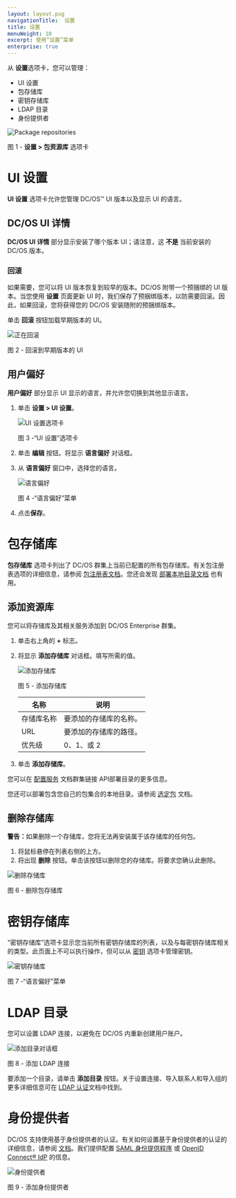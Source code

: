 ```yaml
---
layout: layout.pug
navigationTitle:  设置
title: 设置
menuWeight: 10
excerpt: 使用“设置”菜单
enterprise: true
---
```


从 **设置**选项卡，您可以管理：
- UI 设置
- 包存储库
- 密钥存储库
- LDAP 目录
- 身份提供者

![Package repositories](/mesosphere/dcos/cn/2.0/img/GUI-Settings-Package-Repositories.png)

图 1 - **设置 > 包资源库** 选项卡

# UI 设置

**UI 设置** 选项卡允许您管理 DC/OS&trade; UI 版本以及显示 UI 的语言。

## DC/OS UI 详情

**DC/OS UI 详情** 部分显示安装了哪个版本 UI；请注意，这 **不是** 当前安装的 DC/OS 版本。

### 回滚
如果需要，您可以将 UI 版本恢复到较早的版本。DC/OS 附带一个预捆绑的 UI 版本。当您使用 **设置** 页面更新 UI 时，我们保存了预捆绑版本，以防需要回滚。因此，如果回滚，您将获得您的 DC/OS 安装随附的预捆绑版本。

单击 **回滚** 按钮加载早期版本的 UI。

![正在回滚](/mesosphere/dcos/cn/2.0/img/GUI-Settings-Rollback.png)

图 2 - 回滚到早期版本的 UI

## 用户偏好

**用户偏好** 部分显示 UI 显示的语言，并允许您切换到其他显示语言。
1. 单击 **设置 > UI 设置**。

    ![UI 设置选项卡](/mesosphere/dcos/cn/2.0/img/GUI-Settings-Change-Language.png)

    图 3 -“UI 设置”选项卡

1. 单击 **编辑** 按钮。将显示 **语言偏好** 对话框。

1. 从 **语言偏好** 窗口中，选择您的语言。

    ![语言偏好](/mesosphere/dcos/cn/2.0/img/GUI-change-UI-settings-menu-2.png)

    图 4 -“语言偏好”菜单

1. 点击**保存**。

# 包存储库

**包存储库** 选项卡列出了 DC/OS 群集上当前已配置的所有包存储库。有关包注册表选项的详细信息，请参阅 [包注册表文档](/mesosphere/dcos/cn/2.0/administering-clusters/package-registry/)。您还会发现 [部署本地目录文档](/mesosphere/dcos/cn/2.0/administering-clusters/deploying-a-local-dcos-universe/) 也有用。

## 添加资源库

您可以将存储库及其相关服务添加到 DC/OS Enterprise 群集。

1. 单击右上角的 **+** 标志。

1. 将显示 **添加存储库** 对话框。填写所需的值。

    ![添加存储库](/mesosphere/dcos/cn/2.0/img/GUI-Settings-Add-Repository.png)

    图 5 - 添加存储库

   | 名称 | 说明 |
   |---------|-------------|
   | 存储库名称 | 要添加的存储库的名称。  |
   | URL |  要添加的存储库的路径。  |
   | 优先级 | 0、1、或 2 |

1. 单击 **添加存储库**。

您可以在 [配置服务](/mesosphere/dcos/cn/2.0/deploying-services/config-universe-service/) 文档群集链接 API部署目录的更多信息。

您还可以部署包含您自己的包集合的本地目录。请参阅 [选定包](/mesosphere/dcos/cn/2.0/administering-clusters/deploying-a-local-dcos-universe/#selected-packages) 文档。

## 删除存储库

<p class="message--warning"><strong>警告：</strong>如果删除一个存储库，您将无法再安装属于该存储库的任何包。</p>

1. 将鼠标悬停在列表右侧的上方。
1. 将出现 **删除** 按钮。单击该按钮以删除您的存储库。将要求您确认此删除。

![删除存储库](/mesosphere/dcos/cn/2.0/img/GUI-Settings-Package-Repositories-Delete.png)

图 6 - 删除包存储库

# 密钥存储库 

“密钥存储库”选项卡显示您当前所有密钥存储库的列表，以及与每密钥存储库相关的类型。此页面上不可以执行操作，但可以从 [密钥](/mesosphere/dcos/cn/2.0/gui/secrets/) 选项卡管理密钥。

![密钥存储库](/mesosphere/dcos/cn/2.0/img/GUI-Settings-Secret-Stores.png)

图 7 -“语言偏好”菜单

# LDAP 目录

您可以设置 LDAP 连接，以避免在 DC/OS 内重新创建用户账户。

![添加目录对话框](/mesosphere/dcos/cn/2.0/img/ldap-add-dir-conn.png)

图 8 - 添加 LDAP 连接

要添加一个目录，请单击 **添加目录** 按钮。关于设置连接、导入联系人和导入组的更多详细信息可在 [LDAP 认证](/mesosphere/dcos/cn/2.0/security/ent/ldap/)文档中找到。

# 身份提供者

DC/OS 支持使用基于身份提供者的认证。有关如何设置基于身份提供者的认证的详细信息，请参阅 [文档](/mesosphere/dcos/cn/2.0/security/ent/sso/)。我们提供配置 [SAML 身份提供程序](/mesosphere/dcos/cn/2.0/security/ent/sso/setup-saml/) 或 [OpenID Connect&reg; IdP](/mesosphere/dcos/cn/2.0/security/ent/sso/setup-openid/) 的信息。

![身份提供者](/mesosphere/dcos/cn/2.0/img/GUI-Settings-LDAP-Add-Oidc.png)

图 9 - 添加身份提供者